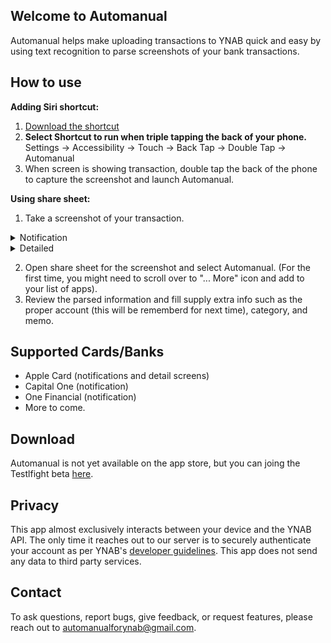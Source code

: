 ## Welcome to Automanual

Automanual helps make uploading transactions to YNAB quick and easy by using text recognition to parse screenshots of your bank transactions.

## How to use
**Adding Siri shortcut:**
                            
1. [Download the shortcut](https://www.icloud.com/shortcuts/e2bd42ce39f347b2b45e9534440a1171)
2. **Select Shortcut to run when triple tapping the back of your phone.**
Settings -> Accessibility -> Touch -> Back Tap -> Double Tap -> Automanual
3. When screen is showing transaction, double tap the back of the phone to capture the screenshot and launch Automanual. 

**Using share sheet:**
1. Take a screenshot of your transaction.
<details><summary>Notification</summary>
  <img src="https://user-images.githubusercontent.com/7925830/164497951-faf70470-fefa-498f-aca5-4f0cc71273a8.jpeg" 
alt="Cheetah!" />
  </details>
<details><summary>Detailed</summary>
  <img src="https://user-images.githubusercontent.com/7925830/164590106-1deaa96f-187f-442f-991f-d89d4fc0e9fa.png" 
alt="Cheetah!" />
  </details>

2. Open share sheet for the screenshot and select Automanual. (For the first time, you might need to scroll over to "... More" icon and add to your list of apps).
3. Review the parsed information and fill supply extra info such as the proper account (this will be rememberd for next time), category, and memo.

## Supported Cards/Banks
* Apple Card (notifications and detail screens) 
* Capital One (notification)
* One Financial (notification)
* More to come.

## Download

Automanual is not yet available on the app store, but you can joing the Testlfight beta [here](https://testflight.apple.com/join/9gH57dyB).

## Privacy

This app almost exclusively interacts between your device and the YNAB API. The only time it reaches out to our server is to securely authenticate your account as per YNAB's [developer guidelines](https://api.youneedabudget.com/#outh-applications). This app does not send any data to third party services.

## Contact
To ask questions, report bugs, give feedback, or request features, please reach out to automanualforynab@gmail.com.
